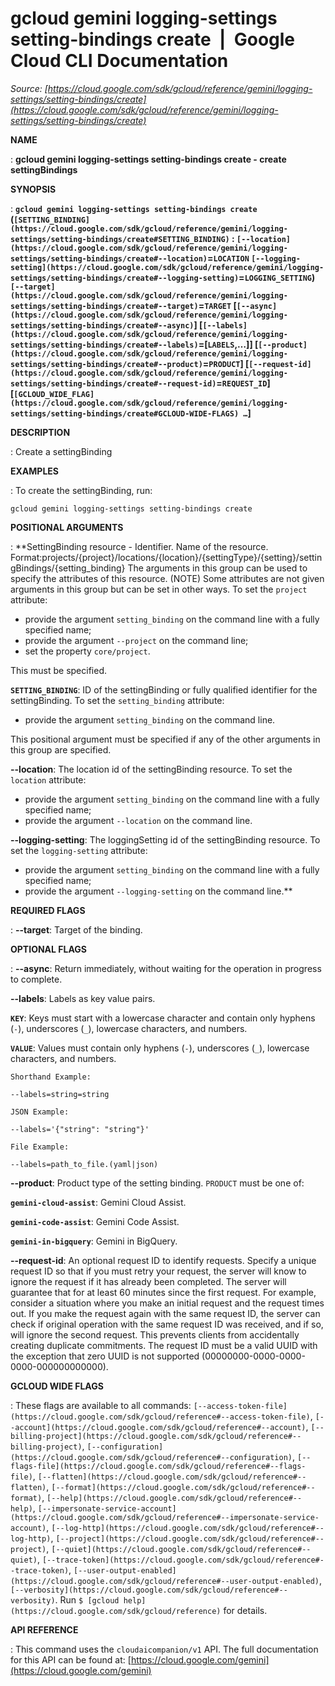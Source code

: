 # gcloud gemini logging-settings setting-bindings create  |  Google Cloud CLI Documentation

*Source: [https://cloud.google.com/sdk/gcloud/reference/gemini/logging-settings/setting-bindings/create](https://cloud.google.com/sdk/gcloud/reference/gemini/logging-settings/setting-bindings/create)*

**NAME**

: **gcloud gemini logging-settings setting-bindings create - create settingBindings**

**SYNOPSIS**

: **`gcloud gemini logging-settings setting-bindings create` (`[SETTING_BINDING](https://cloud.google.com/sdk/gcloud/reference/gemini/logging-settings/setting-bindings/create#SETTING_BINDING)` : `[--location](https://cloud.google.com/sdk/gcloud/reference/gemini/logging-settings/setting-bindings/create#--location)`=`LOCATION` `[--logging-setting](https://cloud.google.com/sdk/gcloud/reference/gemini/logging-settings/setting-bindings/create#--logging-setting)`=`LOGGING_SETTING`) `[--target](https://cloud.google.com/sdk/gcloud/reference/gemini/logging-settings/setting-bindings/create#--target)`=`TARGET` [`[--async](https://cloud.google.com/sdk/gcloud/reference/gemini/logging-settings/setting-bindings/create#--async)`] [`[--labels](https://cloud.google.com/sdk/gcloud/reference/gemini/logging-settings/setting-bindings/create#--labels)`=[`LABELS`,…]] [`[--product](https://cloud.google.com/sdk/gcloud/reference/gemini/logging-settings/setting-bindings/create#--product)`=`PRODUCT`] [`[--request-id](https://cloud.google.com/sdk/gcloud/reference/gemini/logging-settings/setting-bindings/create#--request-id)`=`REQUEST_ID`] [`[GCLOUD_WIDE_FLAG](https://cloud.google.com/sdk/gcloud/reference/gemini/logging-settings/setting-bindings/create#GCLOUD-WIDE-FLAGS) …`]**

**DESCRIPTION**

: Create a settingBinding

**EXAMPLES**

: To create the settingBinding, run:

```
gcloud gemini logging-settings setting-bindings create
```

**POSITIONAL ARGUMENTS**

: **SettingBinding resource - Identifier. Name of the resource.
Format:projects/{project}/locations/{location}/{settingType}/{setting}/settingBindings/{setting_binding}
The arguments in this group can be used to specify the attributes of this
resource. (NOTE) Some attributes are not given arguments in this group but can
be set in other ways.
To set the `project` attribute:

- provide the argument `setting_binding` on the command line with a
fully specified name;
- provide the argument `--project` on the command line;
- set the property `core/project`.

This must be specified.

**`SETTING_BINDING`**:
ID of the settingBinding or fully qualified identifier for the settingBinding.
To set the `setting_binding` attribute:

- provide the argument `setting_binding` on the command line.

This positional argument must be specified if any of the other arguments in this
group are specified.

**--location**:
The location id of the settingBinding resource.
To set the `location` attribute:

- provide the argument `setting_binding` on the command line with a
fully specified name;
- provide the argument `--location` on the command line.

**--logging-setting**:
The loggingSetting id of the settingBinding resource.
To set the `logging-setting` attribute:

- provide the argument `setting_binding` on the command line with a
fully specified name;
- provide the argument `--logging-setting` on the command line.**

**REQUIRED FLAGS**

: **--target**:
Target of the binding.

**OPTIONAL FLAGS**

: **--async**:
Return immediately, without waiting for the operation in progress to complete.

**--labels**:
Labels as key value pairs.

**`KEY`**:
Keys must start with a lowercase character and contain only hyphens
(`-`), underscores (`_`), lowercase characters, and
numbers.

**`VALUE`**:
Values must contain only hyphens (`-`), underscores (`_`),
lowercase characters, and numbers.

`Shorthand Example:`

```
--labels=string=string
```

`JSON Example:`

```
--labels='{"string": "string"}'
```

`File Example:`

```
--labels=path_to_file.(yaml|json)
```

**--product**:
Product type of the setting binding. `PRODUCT` must be one
of:

**`gemini-cloud-assist`**:
Gemini Cloud Assist.

**`gemini-code-assist`**:
Gemini Code Assist.

**`gemini-in-bigquery`**:
Gemini in BigQuery.

**--request-id**:
An optional request ID to identify requests. Specify a unique request ID so that
if you must retry your request, the server will know to ignore the request if it
has already been completed. The server will guarantee that for at least 60
minutes since the first request.
For example, consider a situation where you make an initial request and the
request times out. If you make the request again with the same request ID, the
server can check if original operation with the same request ID was received,
and if so, will ignore the second request. This prevents clients from
accidentally creating duplicate commitments.
The request ID must be a valid UUID with the exception that zero UUID is not
supported (00000000-0000-0000-0000-000000000000).

**GCLOUD WIDE FLAGS**

: These flags are available to all commands: `[--access-token-file](https://cloud.google.com/sdk/gcloud/reference#--access-token-file)`,
`[--account](https://cloud.google.com/sdk/gcloud/reference#--account)`, `[--billing-project](https://cloud.google.com/sdk/gcloud/reference#--billing-project)`,
`[--configuration](https://cloud.google.com/sdk/gcloud/reference#--configuration)`,
`[--flags-file](https://cloud.google.com/sdk/gcloud/reference#--flags-file)`,
`[--flatten](https://cloud.google.com/sdk/gcloud/reference#--flatten)`, `[--format](https://cloud.google.com/sdk/gcloud/reference#--format)`, `[--help](https://cloud.google.com/sdk/gcloud/reference#--help)`, `[--impersonate-service-account](https://cloud.google.com/sdk/gcloud/reference#--impersonate-service-account)`,
`[--log-http](https://cloud.google.com/sdk/gcloud/reference#--log-http)`,
`[--project](https://cloud.google.com/sdk/gcloud/reference#--project)`, `[--quiet](https://cloud.google.com/sdk/gcloud/reference#--quiet)`, `[--trace-token](https://cloud.google.com/sdk/gcloud/reference#--trace-token)`, `[--user-output-enabled](https://cloud.google.com/sdk/gcloud/reference#--user-output-enabled)`,
`[--verbosity](https://cloud.google.com/sdk/gcloud/reference#--verbosity)`.
Run `$ [gcloud help](https://cloud.google.com/sdk/gcloud/reference)` for details.

**API REFERENCE**

: This command uses the `cloudaicompanion/v1` API. The full
documentation for this API can be found at: [https://cloud.google.com/gemini](https://cloud.google.com/gemini)